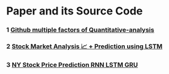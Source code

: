 # Paper and its Source Code

### 1 [**Github multiple factors of Quantitative-analysis**](https://github.com/zhezhangue/Quantitative-analysis)

### 2  [**Stock Market Analysis 📈 + Prediction using LSTM** ](https://www.kaggle.com/faressayah/stock-market-analysis-prediction-using-lstm)

### 3 [**NY Stock Price Prediction RNN LSTM GRU**](https://www.kaggle.com/raoulma/ny-stock-price-prediction-rnn-lstm-gru)

